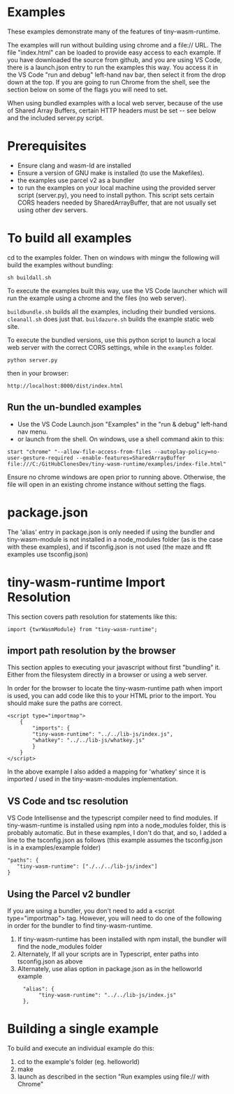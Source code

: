 # Examples
These examples demonstrate many of the features of tiny-wasm-runtime.

The examples will run without building using chrome and a file:// URL.  The file "index.html" can be loaded to provide easy access to each example.  If you have downloaded the source from github, and you are using VS Code, there is a launch.json entry to run the examples this way.  You access it in the VS Code "run and debug" left-hand nav bar, then select it from the drop down at the top.  If you are going to run Chrome from the shell, see the section below on some of the flags you will need to set.

When using bundled examples with a local web server, because of the use of Shared Array Buffers, certain HTTP headers must be set -- see below and the included server.py script.

# Prerequisites
   - Ensure clang and wasm-ld are installed
   - Ensure a version of GNU make is installed (to use the Makefiles).  
   - the examples use parcel v2 as a bundler 
   - to run the examples on your local machine using the provided server script (server.py), you need to install python.  This script sets certain CORS headers needed by SharedArrayBuffer, that are not usually set using other dev servers.

# To build all examples
cd to the examples folder.  Then on windows with mingw the following will build the examples without bundling:
~~~
sh buildall.sh
~~~

To execute the examples built this way, use the VS Code launcher which will run the example using a chrome and the files (no web server).

 `buildbundle.sh` builds all the examples, including their bundled versions.  `cleanall.sh` does just that. `buildazure.sh` builds the example static web site.

To execute the bundled versions, use this python script to launch a local web server with the correct CORS settings,  while in the `examples` folder.
~~~
python server.py
~~~
then in your browser:
~~~
http://localhost:8000/dist/index.html
~~~

## Run the un-bundled examples

- Use the VS Code Launch.json "Examples" in the "run & debug" left-hand nav menu.
- or launch from the shell.  On windows, use a shell command akin to this:

~~~
start "chrome" "--allow-file-access-from-files --autoplay-policy=no-user-gesture-required --enable-features=SharedArrayBuffer file:///C:/GitHubClonesDev/tiny-wasm-runtime/examples/index-file.html"
~~~

Ensure no chrome windows are open prior to running above.  Otherwise, the file will open in an existing chrome instance without setting the flags.

# package.json
The 'alias' entry in package.json is only needed if using the bundler and tiny-wasm-module is not installed in a node_modules folder (as is the case with these examples), and if tsconfig.json is not used (the maze and fft examples use tsconfig.json)

# tiny-wasm-runtime Import Resolution
This section covers path resolution for statements like this:
~~~
import {twrWasmModule} from "tiny-wasm-runtime";
~~~

## import path resolution by the browser
This section apples to executing your javascript without first "bundling" it.  Either from the filesystem directly in a browser or using a web server. 

In order for the browser to locate the tiny-wasm-runtime path when import is used,  you can add code like this to your HTML prior to the import.  You should make sure the paths are correct.
~~~
<script type="importmap">
    {
        "imports": {
        "tiny-wasm-runtime": "../../lib-js/index.js",
        "whatkey": "../../lib-js/whatkey.js"
        }
    }
</script>
~~~

In the above example I also added a mapping for 'whatkey' since it is imported / used in the tiny-wasm-modules implementation.

## VS Code and tsc resolution
VS Code Intellisense and the typescript compiler need to find modules.  If tiny-wasm-runtime is installed using npm into a node_modules folder, this is probably automatic.  But in these examples, I don't do that, and so, I added a line to the tsconfig.json as follows (this example assumes the tsconfig.json is in a examples/example folder)
~~~
"paths": {
   "tiny-wasm-runtime": ["./../../lib-js/index"]
}
~~~

## Using the Parcel v2 bundler
If you are using a bundler, you don't need to add a \<script type="importmap"> tag.  However, you will need to do one of the following in order for the bundler to find tiny-wasm-runtime.

1. If tiny-wasm-runtime has been installed with npm install, the bundler will find the node_modules folder
2. Alternately, If all your scripts are in Typescript, enter paths into tsconfig.json as above
3. Alternately, use alias option in package.json as in the helloworld example
~~~
     "alias": {
          "tiny-wasm-runtime": "../../lib-js/index.js"
     },
~~~

# Building a single example
To build and execute an individual example do this:
1. cd to the example's folder (eg. helloworld)
2. make
3. launch as described in the section "Run examples using file:// with Chrome"



